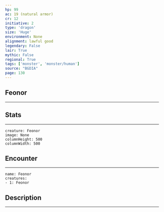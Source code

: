 ```yaml
---
hp: 99
ac: 19 (natural armor)
cr: 12
initiative: 2
type: 'dragon'    
size: 'Huge'
environment: None
alignment: lawful good
legendary: False
lair: True
mythic: False
regional: True
tags: ['monster', 'monster/human']
source: "BGDIA"
page: 130
---
```


## Feonor
---



## Stats
---

```statblock
creature: Feonor
image: None
columnHeight: 500
columnWidth: 500
```

## Encounter
---

```encounter-table
name: Feonor
creatures:
- 1: Feonor
```

## Description
---




